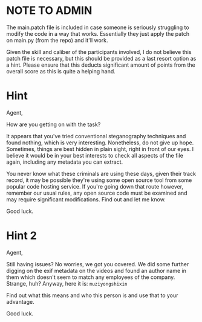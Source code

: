 # NOTE TO ADMIN

The main.patch file is included in case someone is seriously struggling to modify the code in a way that works. Essentially they just apply the patch on main.py (from the repo) and it'll work.

Given the skill and caliber of the participants involved, I do not believe this patch file is necessary, but this should be provided as a last resort option as a hint. Please ensure that this deducts significant amount of points from the overall score as this is quite a helping hand.

# Hint

Agent,

How are you getting on with the task?

It appears that you've tried conventional steganography techniques and found nothing, which is very interesting. Nonetheless, do not give up hope. Sometimes, things are best hidden in plain sight, right in front of our eyes. I believe it would be in your best interests to check all aspects of the file again, including any metadata you can extract.

You never know what these criminals are using these days, given their track record, it may be possible they're using some open source tool from some popular code hosting service. If you're going down that route however, remember our usual rules, any open source code must be examined and may require significant modifications. Find out and let me know.

Good luck.

# Hint 2

Agent,

Still having issues? No worries, we got you covered. We did some further digging on the exif metadata on the videos and found an author name in them which doesn't seem to match any employees of the company. Strange, huh? Anyway, here it is: `muziyongshixin`

Find out what this means and who this person is and use that to your advantage.

Good luck.
